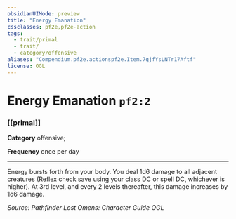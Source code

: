 ```yaml
---
obsidianUIMode: preview
title: "Energy Emanation"
cssclasses: pf2e,pf2e-action
tags:
  - trait/primal
  - trait/
  - category/offensive
aliases: "Compendium.pf2e.actionspf2e.Item.7qjfYsLNTr17Aftf"
license: OGL
---
```

# Energy Emanation `pf2:2`

### [[primal]]

**Category** offensive; 




**Frequency** once per day

* * *

Energy bursts forth from your body. You deal 1d6 damage to all adjacent creatures (Reflex check save using your class DC or spell DC, whichever is higher). At 3rd level, and every 2 levels thereafter, this damage increases by 1d6 damage.

*Source: Pathfinder Lost Omens: Character Guide*
*OGL*